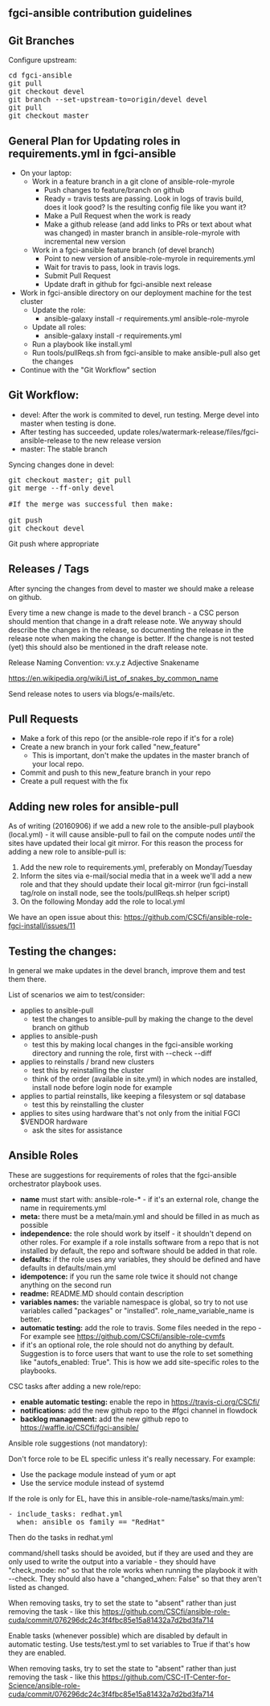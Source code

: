 fgci-ansible contribution guidelines
-------------------------

Git Branches
--------

Configure upstream:

<pre>
cd fgci-ansible 
git pull
git checkout devel
git branch --set-upstream-to=origin/devel devel
git pull
git checkout master
</pre>

General Plan for Updating roles in requirements.yml in fgci-ansible
--------------------------------------------------

 - On your laptop:
   - Work in a feature branch in a git clone of ansible-role-myrole
     - Push changes to feature/branch on github
     - Ready = travis tests are passing. Look in logs of travis build, does it look good? Is the resulting config file like you want it?
     - Make a Pull Request when the work is ready
     - Make a github release (and add links to PRs or text about what was changed) in master branch in ansible-role-myrole with incremental new version
   - Work in a fgci-ansible feature branch (of devel branch)
     - Point to new version of ansible-role-myrole in requirements.yml
     - Wait for travis to pass, look in travis logs.
     - Submit Pull Request
     - Update draft in github for fgci-ansible next release
 - Work in fgci-ansible directory on our deployment machine for the test cluster
   - Update the role:
     - ansible-galaxy install -r requirements.yml ansible-role-myrole
   - Update all roles:
     - ansible-galaxy install -r requirements.yml
   - Run a playbook like install.yml
   - Run tools/pullReqs.sh from fgci-ansible to make ansible-pull also get the changes
 - Continue with the "Git Workflow" section

Git Workflow:
---------

 - devel: After the work is commited to devel, run testing. Merge devel into master when testing is done.
 - After testing has succeeded, update roles/watermark-release/files/fgci-ansible-release to the new release version
 - master: The stable branch

Syncing changes done in devel:
<pre>
git checkout master; git pull
git merge --ff-only devel

#If the merge was successful then make:

git push
git checkout devel
</pre>

Git push where appropriate

Releases / Tags
--------

After syncing the changes from devel to master we should make a release on github.

Every time a new change is made to the devel branch - a CSC person should mention that change in a draft 
release note. We anyway should describe the changes in the release, so documenting the release in the
release note when making the change is better. If the change is not tested (yet) this should also be
mentioned in the draft release note.

Release Naming Convention: vx.y.z Adjective Snakename 

https://en.wikipedia.org/wiki/List_of_snakes_by_common_name

Send release notes to users via blogs/e-mails/etc.


Pull Requests
-------------

 - Make a fork of this repo (or the ansible-role repo if it's for a role)
 - Create a new branch in your fork called "new_feature"
   - This is important, don't make the updates in the master branch of your local repo.
 - Commit and push to this new_feature branch in your repo
 - Create a pull request with the fix

Adding new roles for ansible-pull
---------------------------------

As of writing (20160906) if we add a new role to the ansible-pull playbook (local.yml) - it will cause ansible-pull to fail on the compute nodes _until_ the sites have updated their local git mirror. For this reason the process for adding a new role to ansible-pull is:

 1. Add the new role to requirements.yml, preferably on Monday/Tuesday
 2. Inform the sites via e-mail/social media that in a week we'll add a new role and that they should update their local git-mirror (run fgci-install tag/role on install node, see the tools/pullReqs.sh helper script)
 3. On the following Monday add the role to local.yml

We have an open issue about this: https://github.com/CSCfi/ansible-role-fgci-install/issues/11

Testing the changes:
----------------

In general we make updates in the devel branch, improve them and test them there.

List of scenarios we aim to test/consider:
 - applies to ansible-pull
   - test the changes to ansible-pull by making the change to the devel branch on github
 - applies to ansible-push
   - test this by making local changes in the fgci-ansible working directory and running the role, first with --check --diff
 - applies to reinstalls / brand new clusters
   - test this by reinstalling the cluster
   - think of the order (available in site.yml) in which nodes are installed, install node before login node for example
 - applies to partial reinstalls, like keeping a filesystem or sql database
   - test this by reinstalling the cluster
 - applies to sites using hardware that's not only from the initial FGCI $VENDOR hardware
   - ask the sites for assistance


Ansible Roles
-------------

These are suggestions for requirements of roles that the fgci-ansible orchestrator playbook uses.

 - **name** must start with: ansible-role-* - if it's an external role, change the name in requirements.yml
 - **meta:** there must be a meta/main.yml and should be filled in as much as possible
 - **independence:** the role should work by itself - it shouldn't depend on other roles. For example if a role installs software from a repo that is not installed by default, the repo and software should be added in that role.
 - **defaults:** if the role uses any variables, they should be defined and have defaults in defaults/main.yml
 - **idempotence:** if you run the same role twice it should not change anything on the second run
 - **readme:**  README.MD should contain description
 - **variables names:**  the variable namespace is global, so try to not use variables called "packages" or "installed". role_name_variable_name is better.
 - **automatic testing:** add the role to travis. Some files needed in the repo - For example see https://github.com/CSCfi/ansible-role-cvmfs
 - if it's an optional role, the role should not do anything by default. Suggestion is to force users that want to use the role to set something like "autofs_enabled: True". This is how we add site-specific roles to the playbooks.

CSC tasks after adding a new role/repo:
 - **enable automatic testing:** enable the repo in https://travis-ci.org/CSCfi/
 - **notifications:** add the new github repo to the #fgci channel in flowdock
 - **backlog management:** add the new github repo to https://waffle.io/CSCfi/fgci-ansible/

Ansible role suggestions (not mandatory):

Don't force role to be EL specific unless it's really necessary. For example:
 - Use the package module instead of yum or apt
 - Use the service module instead of systemd

If the role is only for EL, have this in ansible-role-name/tasks/main.yml:

<pre>
- include_tasks: redhat.yml
  when: ansible_os_family == "RedHat"
</pre> 

Then do the tasks in redhat.yml 

command/shell tasks should be avoided, but if they are used and they are only used to write the output into a variable - they should have "check_mode: no" so that the role works when running the playbook it with --check. They should also have a "changed_when: False" so that they aren't listed as changed. 

When removing tasks, try to set the state to "absent" rather than just removing the task - like this https://github.com/CSCfi/ansible-role-cuda/commit/076296dc24c3f4fbc85e15a81432a7d2bd3fa714

Enable tasks (whenever possible) which are disabled by default in automatic testing. Use tests/test.yml to set variables to True if that's how they are enabled.

When removing tasks, try to set the state to "absent" rather than just removing the task - like this https://github.com/CSC-IT-Center-for-Science/ansible-role-cuda/commit/076296dc24c3f4fbc85e15a81432a7d2bd3fa714


